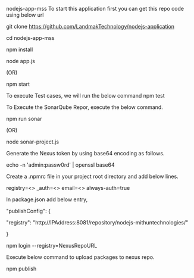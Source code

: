 nodejs-app-mss
To start this application first you can get this repo code using below url

git clone https://github.com/LandmakTechnology/nodejs-application

cd nodejs-app-mss

npm install

node app.js

(OR)

npm start

To execute Test cases, we will run the below command npm test

To Execute the SonarQube Repor, execute the below command.

npm run sonar

(OR)

node sonar-project.js

Generate the Nexus token by using base64 encoding as follows.

echo -n 'admin:passw0rd' | openssl base64

Create a .npmrc file in your project root directory and add below lines.

registry=<> _auth=<> email=<> always-auth=true

In package.json add below entry,

"publishConfig": {

"registry": "http://IPAddress:8081/repository/nodejs-mithuntechnologies/"

}

npm login --registry=NexusRepoURL

Execute below command to upload packages to nexus repo.

npm publish
